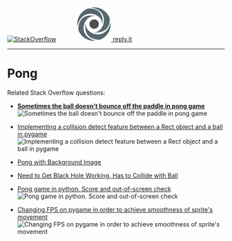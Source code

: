 
[![StackOverflow](https://stackexchange.com/users/flair/7322082.png)](https://stackoverflow.com/users/5577765/rabbid76?tab=profile) &nbsp;&nbsp;&nbsp;&nbsp;&nbsp;&nbsp;&nbsp;&nbsp;&nbsp;&nbsp; [![reply.it](../../resource/logo/Repl_it_logo_80.png) reply.it](https://repl.it/repls/folder/PyGame%20Examples)

---

# Pong

Related Stack Overflow questions:

- **[Sometimes the ball doesn't bounce off the paddle in pong game](https://stackoverflow.com/questions/62864205/sometimes-the-ball-doesnt-bounce-off-the-paddle-in-pong-game)**  
  ![Sometimes the ball doesn't bounce off the paddle in pong game](https://i.imgur.com/tF3EwGX.gif)

- [Implementing a collision detect feature between a Rect object and a ball in pygame](https://stackoverflow.com/questions/58716774/implementing-a-collision-detect-feature-between-a-rect-object-and-a-ball-in-pyga/58736372#58736372)  
  ![Implementing a collision detect feature between a Rect object and a ball in pygame](https://i.stack.imgur.com/mCtnM.gif)

- [Pong with Background Image](https://stackoverflow.com/questions/58751697/pong-with-background-image)  
- [Need to Get Black Hole Working, Has to Collide with Ball](https://stackoverflow.com/questions/58775396/need-to-get-black-hole-working-has-to-collide-with-ball/58777680#58777680)

- [Pong game in python. Score and out-of-screen check](https://stackoverflow.com/questions/62221432/pong-game-in-python-score-and-out-of-screen-check/62221774#62221774)  
  ![Pong game in python. Score and out-of-screen check](https://i.stack.imgur.com/AdKUV.gif)

- [Changing FPS on pygame in order to achieve smoothness of sprite's movement](https://stackoverflow.com/questions/59037251/changing-fps-on-pygame-in-order-to-achieve-smoothness-of-sprites-movement/65371237?noredirect=1)  
  ![Changing FPS on pygame in order to achieve smoothness of sprite's movement](https://i.stack.imgur.com/XTivx.gif)

